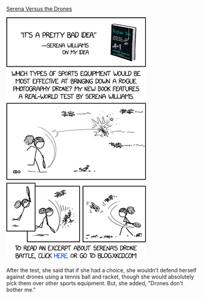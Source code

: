 [Serena Versus the Drones](https://xkcd.com/2190)

![Serena Versus the Drones](./random_comic.png)

After the test, she said that if she had a choice, she wouldn’t defend herself against drones using a tennis ball and racket, though she would absolutely pick them over other sports equipment. But, she added, "Drones don't bother me."

